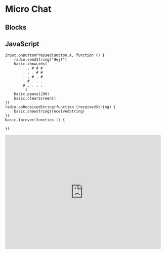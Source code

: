# Micro Chat


## Blocks



## JavaScript

```
input.onButtonPressed(Button.A, function () {
    radio.sendString("Hej!")
    basic.showLeds(`
        . . # # #
        . . . # #
        . . # . #
        . # . . .
        # . . . .
        `)
    basic.pause(200)
    basic.clearScreen()
})
radio.onReceivedString(function (receivedString) {
    basic.showString(receivedString)
})
basic.forever(function () {

})

```


<div style="position:relative;height:calc(300px + 5em);width:100%;overflow:hidden;"><iframe style="position:absolute;top:0;left:0;width:100%;height:100%;" src="https://makecode.microbit.org/---codeembed#pub:_HTwCVURFxeRk" allowfullscreen="allowfullscreen" frameborder="0" sandbox="allow-scripts allow-same-origin"></iframe></div>
